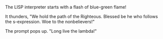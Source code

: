 The LISP interpreter starts with a flash of blue-green flame!

It thunders, "We hold the path of the Righteous. Blessed be he who follows the s-expression.  Woe to the nonbelievers!"

The prompt pops up.
"Long live the lambda!"
